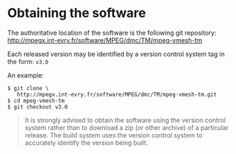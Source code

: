 <!--- Clone  --->
# Obtaining the software

The authoritative location of the software is the following git repository: <http://mpegx.int-evry.fr/software/MPEG/dmc/TM/mpeg-vmesh-tm>

Each released version may be identified by a version control system tag in the form: `v3.0`

An example:

```console
$ git clone \
   http://mpegx.int-evry.fr/software/MPEG/dmc/TM/mpeg-vmesh-tm.git
$ cd mpeg-vmesh-tm
$ git checkout v3.0
```

> It is strongly advised to obtain the software using the version control
> system rather than to download a zip (or other archive) of a particular
> release.  The build system uses the version control system to accurately
> identify the version being built.

